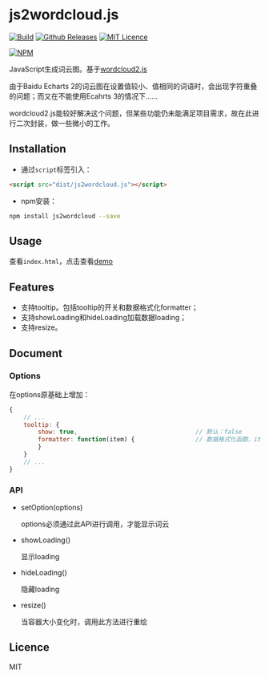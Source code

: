 # js2wordcloud.js

[![Build](https://img.shields.io/travis/liangbizhi/js2wordcloud.svg)](https://travis-ci.org/liangbizhi/js2wordcloud)
[![Github Releases](https://img.shields.io/github/downloads/liangbizhi/js2wordcloud/latest/total.svg)]()
[![MIT Licence](https://badges.frapsoft.com/os/mit/mit.svg?v=103)](https://opensource.org/licenses/mit-license.php)

[![NPM](https://nodei.co/npm/js2wordcloud.png)](https://nodei.co/npm/js2wordcloud/)

JavaScript生成词云图。基于[wordcloud2.js](https://github.com/timdream/wordcloud2.js)

由于Baidu Echarts 2的词云图在设置值较小、值相同的词语时，会出现字符重叠的问题；而又在不能使用Ecahrts 3的情况下……

wordcloud2.js能较好解决这个问题，但某些功能仍未能满足项目需求，故在此进行二次封装，做一些微小的工作。

## Installation

* 通过`script`标签引入：

```html
<script src="dist/js2wordcloud.js"></script>
```

* npm安装：

```bash
npm install js2wordcloud --save
```

## Usage

查看`index.html`，点击查看[demo](http://liangbizhi.github.io/js2wordcloud)

## Features

* 支持tooltip。包括tooltip的开关和数据格式化formatter；
* 支持showLoading和hideLoading加载数据loading；
* 支持resize。

## Document

### Options

在options原基础上增加：

```javascript
{
    // ...
    tooltip: {
        show: true,                                 // 默认：false
        formatter: function(item) {                 // 数据格式化函数，item为list的一项
        }
    }
    // ...
}
```

### API

* setOption(options)

    options必须通过此API进行调用，才能显示词云

* showLoading()

    显示loading

* hideLoading()

    隐藏loading

* resize()

    当容器大小变化时，调用此方法进行重绘

## Licence

MIT

